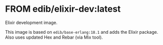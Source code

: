 # FROM edib/elixir-dev:latest

Elixir development image.

This image is based on `edib/base-erlang:18.1` and adds the Elixir package.
Also uses updated Hex and Rebar (via Mix tool).
